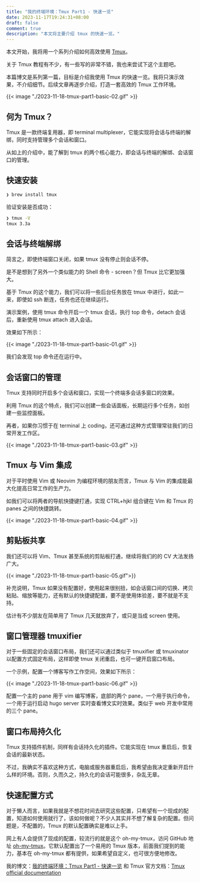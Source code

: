 ```yaml
---
title: "我的终端环境：Tmux Part1 - 快速一览"
date: 2023-11-17T19:24:31+08:00
draft: false
comment: true
description: "本文将主要介绍 tmux 的快速一览。"
---
```


本文开始，我将用一个系列介绍如何高效使用 [Tmux](https://github.com/tmux/tmux)。

关于 Tmux 教程有不少，有一些写的非常不错，我也来尝试下这个主题吧。

本篇博文是系列第一篇，目标是介绍我使用 Tmux 的快速一览。我将只演示效果，不介绍细节。后续文章再逐步介绍，打造一套高效的 Tmux 工作环境。

{{< image "./2023-11-18-tmux-part1-basic-02.gif" >}}

## 何为 Tmux？

Tmux 是一款终端复用器，即 terminal multiplexer，它能实现将会话与终端的解绑，同时支持管理多个会话和窗口。


从如上的介绍中，能了解到 tmux 的两个核心能力，即会话与终端的解绑、会话窗口的管理。

## 快速安装

```bash
❯ brew install tmux
```

验证安装是否成功：

```bash
❯ tmux -V
tmux 3.3a
```

## 会话与终端解绑

简言之，即使终端窗口关闭，如果 tmux 没有停止则会话不停。

是不是想到了另外一个类似能力的 Shell 命令 - screen？但 Tmux 比它更加强大。

基于 Tmux 的这个能力，我们可以将一些后台任务放在 tmux 中进行，如此一来，即使如 ssh 断连，任务也还在继续运行。

演示案例，使用 tmux 命令开启一个 tmux 会话，执行 top 命令，detach 会话后，重新使用 tmux attach 进入会话。

效果如下所示：

{{< image "./2023-11-18-tmux-part1-basic-01.gif" >}}

我们会发现 top 命令还在运行中。

## 会话窗口的管理

Tmux 支持同时开启多个会话和窗口，实现一个终端多会话多窗口的效果。

利用 Tmux 的这个特点，我们可以创建一些会话面板，长期运行多个任务，如创建一些监控面板。

再者，如果你习惯于在 terminal 上 coding，还可通过这种方式管理常驻我们的日常开发工作区。

{{< image "./2023-11-18-tmux-part1-basic-03.gif" >}}

## Tmux 与 Vim 集成

对于平时使用 Vim 或 Neovim 为编程环境的朋友而言，Tmux 与 Vim 的集成能最大化提高日常工作的生产力。

如我们可以将两者的导航快捷键打通，实现 CTRL+hjkl 组合键在 Vim 和 Tmux 的 panes 之间的快捷跳转。

{{< image "./2023-11-18-tmux-part1-basic-04.gif" >}}

## 剪贴板共享

我们还可以将 Vim、Tmux 甚至系统的剪贴板打通，继续将我们的的 CV 大法发扬广大。

{{< image "./2023-11-18-tmux-part1-basic-05.gif">}}

补充说明，Tmux 如果没有配置好，使用起来很别扭，如会话窗口间的切换、拷贝粘贴、缩放等能力，还有默认的快捷键配置，要不是使用体验差，要不就是不支持。

估计有不少朋友在简单用了 Tmux 几天就放弃了，或只是当成 screen 使用。

## 窗口管理器 tmuxifier

对于一些固定的会话窗口布局，我们还可以通过类似于 tmuxifier 或 tmuxinator 以配置方式固定布局，这样即使 tmux 关闭重启，也可一键开启窗口布局。

一个示例，配置一个博客写作工作空间，效果如下所示：

{{< image "./2023-11-18-tmux-part1-basic-06.gif" >}}

配置一个主的 pane 用于 vim 编写博客，底部的两个 pane，一个用于执行命令，一个用于运行启动 hugo server 实时查看博文实时效果。类似于 web 开发中常用的三个 pane。

## 窗口布局持久化

Tmux 支持插件机制，同样有会话持久化的插件。它能实现在 tmux 重启后，恢复会话的最新状态。

不过，我确实不喜欢这种方式，电脑或服务器重启后，我希望由我决定重新开启什么样的环境。否则，久而久之，持久化的会话可能很多，杂乱无章。

## 快速配置方式

对于懒人而言，如果我就是不想花时间去研究这些配置，只希望有一个现成的配置，知道如何使用就行了，该如何做呢？不少人其实并不想了解复杂的配置。但问题是，不配置的，Tmux 的默认配置确实是难以上手。

网上有人会提供了现成的配置，较流行的就是这个 oh-my-tmux，访问 GitHub 地址 [oh-my-tmux](https://github.com/gpakosz/.tmux)。它默认配置出了一个易用的 Tmux 版本，前面我们提到的能力，基本在 oh-my-tmux 都有提供，如果希望自定义，也可很方便地修改。

我的博文：[我的终端环境：Tmux Part1 - 快速一览](https://www.poloxue.com/posts/2023-11-18-tmux-part1-basic/)  和 Tmux 官方文档：[Tmux official documentation](https://github.com/tmux/tmux/wiki)

